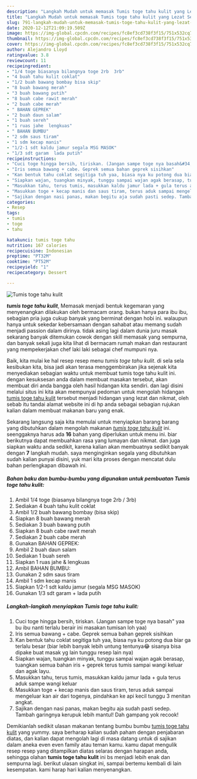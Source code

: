 ```yaml
---
description: "Langkah Mudah untuk memasak Tumis toge tahu kulit yang Lezat Sekali"
title: "Langkah Mudah untuk memasak Tumis toge tahu kulit yang Lezat Sekali"
slug: 791-langkah-mudah-untuk-memasak-tumis-toge-tahu-kulit-yang-lezat-sekali
date: 2020-12-12T21:09:19.509Z
image: https://img-global.cpcdn.com/recipes/fc8ef3cd738f3f15/751x532cq70/tumis-toge-tahu-kulit-foto-resep-utama.jpg
thumbnail: https://img-global.cpcdn.com/recipes/fc8ef3cd738f3f15/751x532cq70/tumis-toge-tahu-kulit-foto-resep-utama.jpg
cover: https://img-global.cpcdn.com/recipes/fc8ef3cd738f3f15/751x532cq70/tumis-toge-tahu-kulit-foto-resep-utama.jpg
author: Alejandro Lloyd
ratingvalue: 3.8
reviewcount: 11
recipeingredient:
- "1/4 toge biasanya bilangnya toge 2rb  3rb"
- "4 buah tahu kulit coklat"
- "1/2 buah bawang bombay bisa skip"
- "8 buah bawang merah"
- "3 buah bawang putih"
- "8 buah cabe rawit merah"
- "2 buah cabe merah"
- " BAHAN GEPREK"
- "2 buah daun salam"
- "1 buah sereh"
- "1 ruas jahe  lengkuas"
- " BAHAN BUMBU"
- "2 sdm saus tiram"
- "1 sdm kecap manis"
- "1/2-1 sdt kaldu jamur segala MSG MASOK"
- "1/3 sdt garam  lada putih"
recipeinstructions:
- "Cuci toge hingga bersih, tiriskan. (Jangan sampe toge nya basah&#34; yaa bu ibu nanti terlalu berair ini masakan tumisan loh yaa)"
- "Iris semua bawang + cabe. Geprek semua bahan geprek sisihkan"
- "Kan bentuk tahu coklat segitiga tuh yaa, biasa nya ku potong dua biar ga terlalu besar (biar lebih banyak lebih untung tentunya😂 sisanya bisa dipake buat masak yg lain tunggu resep lain nya)"
- "Siapkan wajan, tuangkan minyak, tunggu sampai wajan agak berasap, tuangkan semua bahan iris + geprek terus tumis sampai wangi keluar dan agak layu."
- "Masukkan tahu, terus tumis, masukkan kaldu jamur lada + gula terus aduk sampe wangi keluar"
- "Masukkan toge + kecap manis dan saus tiram, terus aduk sampai mengeluar kan air dari togenya, pindahkan ke api kecil tunggu 3 menitan angkat."
- "Sajikan dengan nasi panas, makan begitu aja sudah pasti sedep. Tambah garingnya kerupuk lebih mantul! Dah gampang yok recook!"
categories:
- Resep
tags:
- tumis
- toge
- tahu

katakunci: tumis toge tahu 
nutrition: 167 calories
recipecuisine: Indonesian
preptime: "PT32M"
cooktime: "PT52M"
recipeyield: "1"
recipecategory: Dessert

---
```



![Tumis toge tahu kulit](https://img-global.cpcdn.com/recipes/fc8ef3cd738f3f15/751x532cq70/tumis-toge-tahu-kulit-foto-resep-utama.jpg)

<b><i>tumis toge tahu kulit</i></b>, Memasak menjadi bentuk kegemaran yang menyenangkan dilakukan oleh bermacam orang. bukan hanya para ibu ibu, sebagian pria juga cukup banyak yang berminat dengan hobi ini. walaupun hanya untuk sekedar kebersamaan dengan sahabat atau memang sudah menjadi passion dalam dirinya. tidak asing lagi dalam dunia juru masak sekarang banyak ditemukan cowok dengan skill memasak yang sempurna, dan banyak sekali juga kita lihat di bermacam rumah makan dan restaurant yang mempekerjakan chef laki laki sebagai chef mumpuni nya.



Baik, kita mulai ke hal resep resep menu <i>tumis toge tahu kulit</i>. di sela sela kesibukan kita, bisa jadi akan terasa menggembirakan jika sejenak kita menyediakan sebagian waktu untuk membuat tumis toge tahu kulit ini. dengan kesuksesan anda dalam membuat masakan tersebut, akan membuat diri anda bangga oleh hasil hidangan kita sendiri. dan lagi disini melalui situs ini kita akan mempunyai pedoman untuk mengolah hidangan <u>tumis toge tahu kulit</u> tersebut menjadi hidangan yang lezat dan nikmat, oleh sebab itu tandai alamat website ini di hp anda sebagai sebagian rujukan kalian dalam membuat makanan baru yang enak.


Sekarang langsung saja kita memulai untuk menyiapkan barang barang yang dibutuhkan dalam mengolah makanan <u><i>tumis toge tahu kulit</i></u> ini. seenggaknya harus ada <b>16</b> bahan yang diperlukan untuk menu ini. biar berikutnya dapat membuahkan rasa yang lumayan dan nikmat. dan juga siapkan waktu anda sedikit, karena kalian akan membuatnya sedikit banyak dengan <b>7</b> langkah mudah. saya menginginkan segala yang dibutuhkan sudah kalian punyai disini, yuk mari kita proses dengan mencatat dulu bahan perlengkapan dibawah ini.

<!--inarticleads1-->

##### Bahan baku dan bumbu-bumbu yang digunakan untuk pembuatan Tumis toge tahu kulit:

1. Ambil 1/4 toge (biasanya bilangnya toge 2rb / 3rb)
1. Sediakan 4 buah tahu kulit coklat
1. Ambil 1/2 buah bawang bombay (bisa skip)
1. Siapkan 8 buah bawang merah
1. Sediakan 3 buah bawang putih
1. Siapkan 8 buah cabe rawit merah
1. Sediakan 2 buah cabe merah
1. Gunakan  BAHAN GEPREK:
1. Ambil 2 buah daun salam
1. Sediakan 1 buah sereh
1. Siapkan 1 ruas jahe &amp; lengkuas
1. Ambil  BAHAN BUMBU:
1. Gunakan 2 sdm saus tiram
1. Ambil 1 sdm kecap manis
1. Siapkan 1/2-1 sdt kaldu jamur (segala MSG MASOK)
1. Gunakan 1/3 sdt garam + lada putih




<!--inarticleads2-->

##### Langkah-langkah menyiapkan Tumis toge tahu kulit:

1. Cuci toge hingga bersih, tiriskan. (Jangan sampe toge nya basah&#34; yaa bu ibu nanti terlalu berair ini masakan tumisan loh yaa)
1. Iris semua bawang + cabe. Geprek semua bahan geprek sisihkan
1. Kan bentuk tahu coklat segitiga tuh yaa, biasa nya ku potong dua biar ga terlalu besar (biar lebih banyak lebih untung tentunya😂 sisanya bisa dipake buat masak yg lain tunggu resep lain nya)
1. Siapkan wajan, tuangkan minyak, tunggu sampai wajan agak berasap, tuangkan semua bahan iris + geprek terus tumis sampai wangi keluar dan agak layu.
1. Masukkan tahu, terus tumis, masukkan kaldu jamur lada + gula terus aduk sampe wangi keluar
1. Masukkan toge + kecap manis dan saus tiram, terus aduk sampai mengeluar kan air dari togenya, pindahkan ke api kecil tunggu 3 menitan angkat.
1. Sajikan dengan nasi panas, makan begitu aja sudah pasti sedep. Tambah garingnya kerupuk lebih mantul! Dah gampang yok recook!




Demikianlah sedikit ulasan makanan tentang bumbu bumbu <u>tumis toge tahu kulit</u> yang yummy. saya berharap kalian sudah paham dengan penjabaran diatas, dan kalian dapat mengolah lagi di masa datang untuk di sajikan dalam aneka even even family atau teman kamu. kamu dapat mengulik resep resep yang ditampilkan diatas selaras dengan harapan anda, sehingga olahan <b>tumis toge tahu kulit</b> ini bs menjadi lebih enak dan sempurna lagi. berikut ulasan singkat ini, sampai bertemu kembali di lain kesempatan. kami harap hari kalian menyenangkan.
